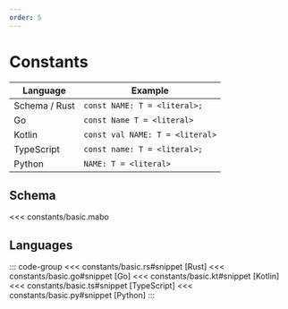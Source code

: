 ```yaml
---
order: 5
---
```


# Constants

| Language      | Example                         |
| ------------- | ------------------------------- |
| Schema / Rust | `const NAME: T = <literal>;`    |
| Go            | `const Name T = <literal>`      |
| Kotlin        | `const val NAME: T = <literal>` |
| TypeScript    | `const name: T = <literal>;`    |
| Python        | `NAME: T = <literal>`           |

## Schema

<<< constants/basic.mabo

## Languages

::: code-group
<<< constants/basic.rs#snippet [Rust]
<<< constants/basic.go#snippet [Go]
<<< constants/basic.kt#snippet [Kotlin]
<<< constants/basic.ts#snippet [TypeScript]
<<< constants/basic.py#snippet [Python]
:::
